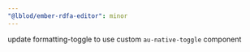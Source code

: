 ```yaml
---
"@lblod/ember-rdfa-editor": minor
---
```


update formatting-toggle to use custom `au-native-toggle` component
